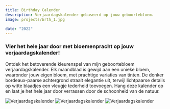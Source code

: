 ```yaml
---
title: Birthday Calender
description: Verjaardagskalender gebaseerd op jouw geboortebloem.
image: projects/brth_1.jpg 

date: "2022"
---
```



### Vier het hele jaar door met bloemenpracht op jouw verjaardagskalender!
Ontdek het betoverende kleurenspel van mijn geboortebloem verjaardagskalender. Elk maandblad is gewijd aan een unieke bloem, waaronder jouw eigen bloem, met prachtige variaties van tinten. De donker bordeaux-paarse achtergrond straalt elegantie uit, terwijl lichtpaarse details op witte blaadjes een vleugje tederheid toevoegen. Hang deze kalender op en laat je het hele jaar door verrassen door de schoonheid van de natuur.


![Verjaardagskalender](/img/projects/brth_1.jpg )
![Verjaardagskalender](/img/projects/brth_2.jpg )
![Verjaardagskalender](/img/projects/brth_3.jpg )



